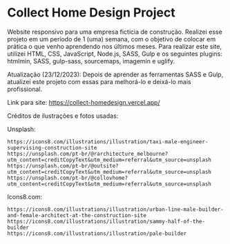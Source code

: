 # Collect Home Design Project

Website responsivo para uma empresa fictícia de construção. Realizei esse projeto em um período de 1 (uma) semana, com o objetivo de colocar em prática o que venho aprendendo nos últimos meses. Para realizar este site, utilizei HTML, CSS, JavaScript, Node.js, SASS, Gulp e os seguintes plugins: htmlmin, SASS, gulp-sass, sourcemaps, imagemin e uglify.

Atualização (23/12/2023): Depois de aprender as ferramentas SASS e Gulp, atualizei este projeto com essas para melhorá-lo e deixá-lo mais profissional.

Link para site: https://collect-homedesign.vercel.app/

Créditos de ilustrações e fotos usadas:

Unsplash:

    https://icons8.com/illustrations/illustration/taxi-male-engineer-supervising-construction-site
    https://unsplash.com/pt-br/@rarchitecture_melbourne?utm_content=creditCopyText&utm_medium=referral&utm_source=unsplash
    https://unsplash.com/pt-br/@outsite?utm_content=creditCopyText&utm_medium=referral&utm_source=unsplash
    https://unsplash.com/pt-br/@collovhome?utm_content=creditCopyText&utm_medium=referral&utm_source=unsplash

Icons8.com:

    https://icons8.com/illustrations/illustration/urban-line-male-builder-and-female-architect-at-the-construction-site
    https://icons8.com/illustrations/illustration/sammy-half-of-the-builder
    https://icons8.com/illustrations/illustration/pale-builder
